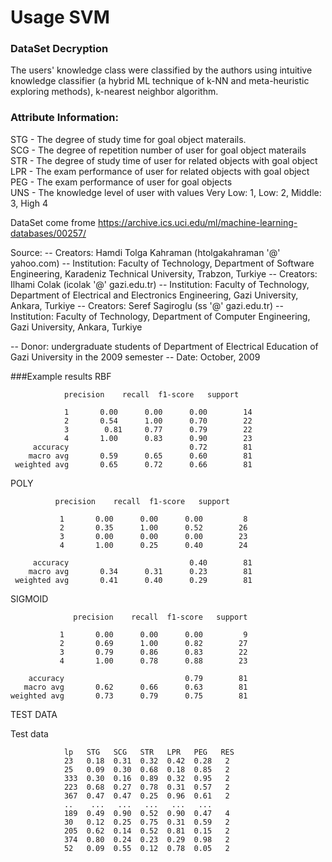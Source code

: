 # Usage SVM
### DataSet Decryption
The users' knowledge class were classified by the authors
using intuitive knowledge classifier (a hybrid ML technique of k-NN and meta-heuristic exploring methods), k-nearest neighbor algorithm.


### Attribute Information:

STG - The degree of study time for goal object materails. <br/>
SCG -  The degree of repetition number of user for goal object materails <br/>
STR - The degree of study time of user for related objects with goal object <br/>
LPR - The exam performance of user for related objects with goal object <br/>
PEG - The exam performance of user for goal objects <br/>
UNS - The knowledge level of user with values 
Very Low: 1, Low: 2, Middle: 3, High 4


DataSet come frome https://archive.ics.uci.edu/ml/machine-learning-databases/00257/ <br/>

Source:
-- Creators: Hamdi Tolga Kahraman (htolgakahraman '@' yahoo.com)
-- Institution: Faculty of Technology, Department of Software Engineering, Karadeniz Technical University, Trabzon, Turkiye
-- Creators: Ilhami Colak (icolak '@' gazi.edu.tr)
-- Institution: Faculty of Technology, Department of Electrical and Electronics Engineering, Gazi University, Ankara, Turkiye
-- Creators: Seref Sagiroglu (ss '@' gazi.edu.tr)
-- Institution: Faculty of Technology, Department of Computer Engineering, Gazi University, Ankara, Turkiye

-- Donor: undergraduate students of Department of Electrical Education of Gazi University in the 2009 semester
-- Date: October, 2009

###Example results 
RBF

                precision    recall  f1-score   support
       
                1       0.00      0.00      0.00        14
                2       0.54      1.00      0.70        22
                3        0.81     0.77      0.79        22
                4       1.00      0.83      0.90        23
         accuracy                           0.72        81
        macro avg       0.59      0.65      0.60        81
     weighted avg       0.65      0.72      0.66        81



POLY

              precision    recall  f1-score   support

               1       0.00      0.00      0.00         8
               2       0.35      1.00      0.52        26
               3       0.00      0.00      0.00        23
               4       1.00      0.25      0.40        24

         accuracy                           0.40        81
        macro avg       0.34      0.31      0.23        81
     weighted avg       0.41      0.40      0.29        81


SIGMOID

                  precision    recall  f1-score   support
    
               1       0.00      0.00      0.00         9
               2       0.69      1.00      0.82        27
               3       0.79      0.86      0.83        22
               4       1.00      0.78      0.88        23
    
        accuracy                           0.79        81
       macro avg       0.62      0.66      0.63        81
    weighted avg       0.73      0.79      0.75        81

TEST DATA 

Test data


                lp   STG   SCG   STR   LPR   PEG   RES
                23   0.18  0.31  0.32  0.42  0.28   2
                25   0.09  0.30  0.68  0.18  0.85   2
                333  0.30  0.16  0.89  0.32  0.95   2
                223  0.68  0.27  0.78  0.31  0.57   2
                367  0.47  0.47  0.25  0.96  0.61   2
                ..    ...   ...   ...   ...   ...
                189  0.49  0.90  0.52  0.90  0.47   4
                30   0.12  0.25  0.75  0.31  0.59   2   
                205  0.62  0.14  0.52  0.81  0.15   2
                374  0.80  0.24  0.23  0.29  0.98   2
                52   0.09  0.55  0.12  0.78  0.05   2

